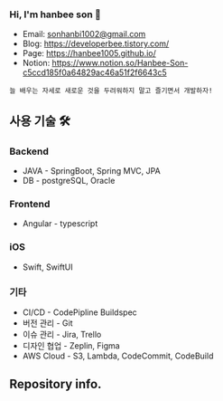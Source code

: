 ### Hi, I'm hanbee son 👋
- Email: sonhanbi1002@gmail.com
- Blog: https://developerbee.tistory.com/
- Page: https://hanbee1005.github.io/
- Notion: https://www.notion.so/Hanbee-Son-c5ccd185f0a64829ac46a51f2f6643c5

<!--
**hanbee1005/hanbee1005** is a ✨ _special_ ✨ repository because its `README.md` (this file) appears on your GitHub profile.

Here are some ideas to get you started:

- 🔭 I’m currently working on ...
- 🌱 I’m currently learning ...
- 👯 I’m looking to collaborate on ...
- 🤔 I’m looking for help with ...
- 💬 Ask me about ...
- 📫 How to reach me: ...
- 😄 Pronouns: ...
- ⚡ Fun fact: ...
-->

```
늘 배우는 자세로 새로운 것을 두려워하지 말고 즐기면서 개발하자!
```      
 
## 사용 기술 🛠
### Backend
- JAVA - SpringBoot, Spring MVC, JPA
- DB - postgreSQL, Oracle

### Frontend
- Angular - typescript

### iOS
- Swift, SwiftUI

### 기타
- CI/CD - CodePipline Buildspec
- 버전 관리 - Git
- 이슈 관리 - Jira, Trello
- 디자인 협업 - Zeplin, Figma
- AWS Cloud - S3, Lambda, CodeCommit, CodeBuild

## Repository info.
